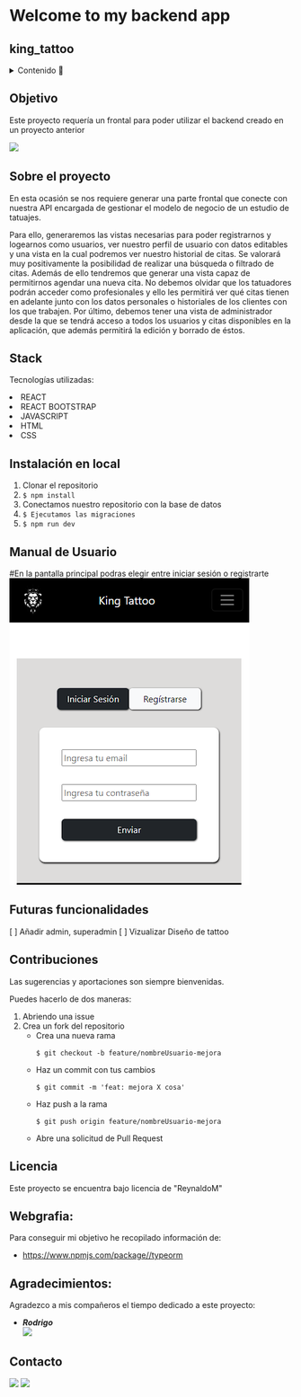 # Welcome to my backend app

## king_tattoo



<details>
  <summary>Contenido 📝</summary>
  <ol>
    <li><a href="#objetivo">Objetivo</a></li>
    <li><a href="#sobre-el-proyecto">Sobre el proyecto</a></li>
    <li><a href="#stack">Stack</a></li>
    <li><a href="#instalación-en-local">Instalación</a></li>
    <li><a href="#endpoints">Manual de Uso</a></li>
    <li><a href="#futuras-funcionalidades">Futuras funcionalidades</a></li>
    <li><a href="#contribuciones">Contribuciones</a></li>
    <li><a href="#licencia">Licencia</a></li>
    <li><a href="#webgrafia">Webgrafia</a></li>
    <li><a href="#desarrollo">Desarrollo</a></li>
    <li><a href="#agradecimientos">Agradecimientos</a></li>
    <li><a href="#contacto">Contacto</a></li>
  </ol>
</details>

## Objetivo
Este proyecto requería un frontal para poder utilizar el backend creado en un proyecto anterior

<a href="https://github.com/ReynaldoMunozF/king_tattoo_backend" target="_blank"><img src="https://img.shields.io/badge/github-24292F?style=for-the-badge&logo=github&logoColor=green" target="_blank"></a> 


## Sobre el proyecto
En esta ocasión se nos requiere generar una parte frontal que conecte con
nuestra API encargada de gestionar el modelo de negocio de un estudio de tatuajes.

Para ello, generaremos las vistas necesarias para poder registrarnos y
logearnos como usuarios, ver nuestro perfil de usuario con datos editables y una
vista en la cual podremos ver nuestro historial de citas. Se valorará muy
positivamente la posibilidad de realizar una búsqueda o filtrado de citas.
Además de ello tendremos que generar una vista capaz de permitirnos
agendar una nueva cita.
No debemos olvidar que los tatuadores podrán acceder como profesionales y
ello les permitirá ver qué citas tienen en adelante junto con los datos personales o
historiales de los clientes con los que trabajen.
Por último, debemos tener una vista de administrador desde la que se tendrá
acceso a todos los usuarios y citas disponibles en la aplicación, que además
permitirá la edición y borrado de éstos.

## Stack
Tecnologías utilizadas:
<div >
<li>REACT</li>    
<li>REACT BOOTSTRAP</li>    
<li>JAVASCRIPT</li>    
<li>HTML</li>    
<li>CSS</li>    
 </div>



## Instalación en local
1. Clonar el repositorio
2. ` $ npm install `
3. Conectamos nuestro repositorio con la base de datos 
4. ``` $ Ejecutamos las migraciones ``` 
5. ``` $ npm run dev ``` 


## Manual de Usuario
#En la pantalla principal podras elegir entre iniciar sesión o registrarte
!['imagen-1'](./src/assets/img/readme/1.png)




## Futuras funcionalidades
[ ] Añadir admin, superadmin 
[ ] Vizualizar Diseño de tattoo
 

## Contribuciones
Las sugerencias y aportaciones son siempre bienvenidas.  

Puedes hacerlo de dos maneras:

1. Abriendo una issue
2. Crea un fork del repositorio
    - Crea una nueva rama  
        ```
        $ git checkout -b feature/nombreUsuario-mejora
        ```
    - Haz un commit con tus cambios 
        ```
        $ git commit -m 'feat: mejora X cosa'
        ```
    - Haz push a la rama 
        ```
        $ git push origin feature/nombreUsuario-mejora
        ```
    - Abre una solicitud de Pull Request

## Licencia
Este proyecto se encuentra bajo licencia de "ReynaldoM"

## Webgrafia:
Para conseguir mi objetivo he recopilado información de:
- https://www.npmjs.com/package//typeorm


## Agradecimientos:

Agradezco a mis compañeros el tiempo dedicado a este proyecto:



- ***Rodrigo***  
<a href="https://github.com/el-ro" target="_blank"><img src="https://img.shields.io/badge/github-24292F?style=for-the-badge&logo=github&logoColor=green" target="_blank"></a> 

## Contacto
<a href = "mailto:reynaldo.munozf21@gmail.com"><img src="https://img.shields.io/badge/Gmail-C6362C?style=for-the-badge&logo=gmail&logoColor=white" target="_blank"></a>
<a href="www.linkedin.com/in/reynaldo-muñoz-flores" target="_blank"><img src="https://img.shields.io/badge/-LinkedIn-%230077B5?style=for-the-badge&logo=linkedin&logoColor=white" target="_blank"></a> 
</p>
